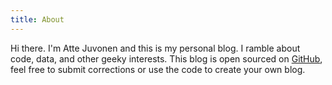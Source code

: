 ```yaml
---
title: About
---
```

<re-img src="avatar-large.jpeg" hovereffect=true></re-img>

Hi there. I'm Atte Juvonen and this is my personal blog.
I ramble about code, data, and other geeky interests.
This blog is open sourced on [GitHub](https://www.github.com/baobabKoodaa/blog/),
feel free to submit corrections or use the code to create your own blog.

<re-icons></re-icons>